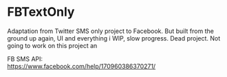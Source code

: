 # FBTextOnly
Adaptation from Twitter SMS only project to Facebook. But built from the ground up again, UI and everything
i
WIP, slow progress. Dead project. Not going to work on this project an

FB SMS API:
<br/>
https://www.facebook.com/help/170960386370271/
